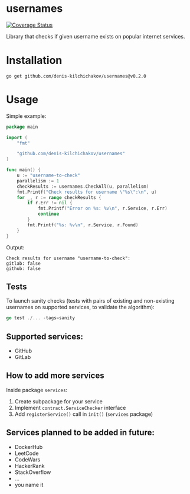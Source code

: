 # usernames

[![Coverage Status](https://coveralls.io/repos/github/denis-kilchichakov/usernames/badge.svg)](https://coveralls.io/github/denis-kilchichakov/usernames)

Library that checks if given username exists on popular internet services.

# Installation
```
go get github.com/denis-kilchichakov/usernames@v0.2.0
```

# Usage
Simple example:
```go
package main

import (
	"fmt"

	"github.com/denis-kilchichakov/usernames"
)

func main() {
	u := "username-to-check"
	parallelism := 1
	checkResults := usernames.CheckAll(u, parallelism)
	fmt.Printf("Check results for username \"%s\":\n", u)
	for _, r := range checkResults {
		if r.Err != nil {
			fmt.Printf("Error on %s: %v\n", r.Service, r.Err)
			continue
		}
		fmt.Printf("%s: %v\n", r.Service, r.Found)
	}
}
```
Output:
```
Check results for username "username-to-check":
gitlab: false
github: false
```

## Tests

To launch sanity checks (tests with pairs of existing and non-existing usernames on supported services, to validate the algorithm):

```go
go test ./... -tags=sanity
```

## Supported services:
* GitHub
* GitLab

## How to add more services
Inside package `services`:
1. Create subpackage for your service
1. Implement `contract.ServiceChecker` interface
1. Add `registerService()` call in `init()` (`services` package)

## Services planned to be added in future:
* DockerHub
* LeetCode
* CodeWars
* HackerRank
* StackOverflow
* ...
* you name it

